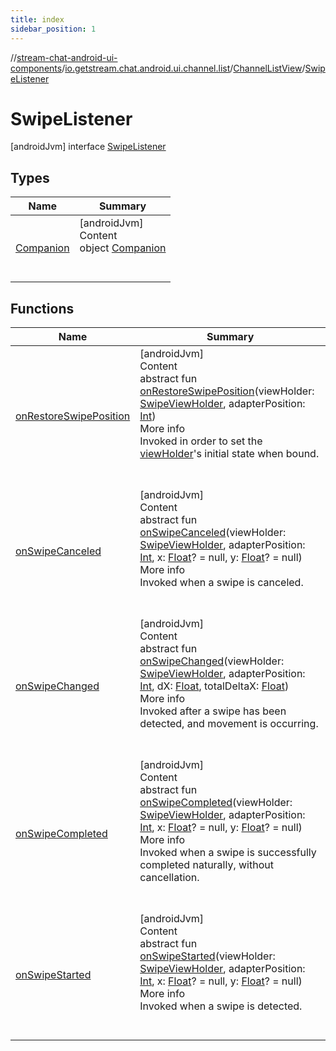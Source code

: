 ```yaml
---
title: index
sidebar_position: 1
---
```

//[stream-chat-android-ui-components](../../../../index.md)/[io.getstream.chat.android.ui.channel.list](../../index.md)/[ChannelListView](../index.md)/[SwipeListener](index.md)



# SwipeListener  
 [androidJvm] interface [SwipeListener](index.md)   


## Types  
  
|  Name |  Summary | 
|---|---|
| <a name="io.getstream.chat.android.ui.channel.list/ChannelListView.SwipeListener.Companion///PointingToDeclaration/"></a>[Companion](Companion/index.md)| <a name="io.getstream.chat.android.ui.channel.list/ChannelListView.SwipeListener.Companion///PointingToDeclaration/"></a>[androidJvm]  <br/>Content  <br/>object [Companion](Companion/index.md)  <br/><br/><br/>|


## Functions  
  
|  Name |  Summary | 
|---|---|
| <a name="io.getstream.chat.android.ui.channel.list/ChannelListView.SwipeListener/onRestoreSwipePosition/#io.getstream.chat.android.ui.channel.list.adapter.viewholder.SwipeViewHolder#kotlin.Int/PointingToDeclaration/"></a>[onRestoreSwipePosition](onRestoreSwipePosition.md)| <a name="io.getstream.chat.android.ui.channel.list/ChannelListView.SwipeListener/onRestoreSwipePosition/#io.getstream.chat.android.ui.channel.list.adapter.viewholder.SwipeViewHolder#kotlin.Int/PointingToDeclaration/"></a>[androidJvm]  <br/>Content  <br/>abstract fun [onRestoreSwipePosition](onRestoreSwipePosition.md)(viewHolder: [SwipeViewHolder](../../../io.getstream.chat.android.ui.channel.list.adapter.viewholder/SwipeViewHolder/index.md), adapterPosition: [Int](https://kotlinlang.org/api/latest/jvm/stdlib/kotlin/-int/index.html))  <br/>More info  <br/>Invoked in order to set the [viewHolder](onRestoreSwipePosition.md)'s initial state when bound.  <br/><br/><br/>|
| <a name="io.getstream.chat.android.ui.channel.list/ChannelListView.SwipeListener/onSwipeCanceled/#io.getstream.chat.android.ui.channel.list.adapter.viewholder.SwipeViewHolder#kotlin.Int#kotlin.Float?#kotlin.Float?/PointingToDeclaration/"></a>[onSwipeCanceled](onSwipeCanceled.md)| <a name="io.getstream.chat.android.ui.channel.list/ChannelListView.SwipeListener/onSwipeCanceled/#io.getstream.chat.android.ui.channel.list.adapter.viewholder.SwipeViewHolder#kotlin.Int#kotlin.Float?#kotlin.Float?/PointingToDeclaration/"></a>[androidJvm]  <br/>Content  <br/>abstract fun [onSwipeCanceled](onSwipeCanceled.md)(viewHolder: [SwipeViewHolder](../../../io.getstream.chat.android.ui.channel.list.adapter.viewholder/SwipeViewHolder/index.md), adapterPosition: [Int](https://kotlinlang.org/api/latest/jvm/stdlib/kotlin/-int/index.html), x: [Float](https://kotlinlang.org/api/latest/jvm/stdlib/kotlin/-float/index.html)? = null, y: [Float](https://kotlinlang.org/api/latest/jvm/stdlib/kotlin/-float/index.html)? = null)  <br/>More info  <br/>Invoked when a swipe is canceled.  <br/><br/><br/>|
| <a name="io.getstream.chat.android.ui.channel.list/ChannelListView.SwipeListener/onSwipeChanged/#io.getstream.chat.android.ui.channel.list.adapter.viewholder.SwipeViewHolder#kotlin.Int#kotlin.Float#kotlin.Float/PointingToDeclaration/"></a>[onSwipeChanged](onSwipeChanged.md)| <a name="io.getstream.chat.android.ui.channel.list/ChannelListView.SwipeListener/onSwipeChanged/#io.getstream.chat.android.ui.channel.list.adapter.viewholder.SwipeViewHolder#kotlin.Int#kotlin.Float#kotlin.Float/PointingToDeclaration/"></a>[androidJvm]  <br/>Content  <br/>abstract fun [onSwipeChanged](onSwipeChanged.md)(viewHolder: [SwipeViewHolder](../../../io.getstream.chat.android.ui.channel.list.adapter.viewholder/SwipeViewHolder/index.md), adapterPosition: [Int](https://kotlinlang.org/api/latest/jvm/stdlib/kotlin/-int/index.html), dX: [Float](https://kotlinlang.org/api/latest/jvm/stdlib/kotlin/-float/index.html), totalDeltaX: [Float](https://kotlinlang.org/api/latest/jvm/stdlib/kotlin/-float/index.html))  <br/>More info  <br/>Invoked after a swipe has been detected, and movement is occurring.  <br/><br/><br/>|
| <a name="io.getstream.chat.android.ui.channel.list/ChannelListView.SwipeListener/onSwipeCompleted/#io.getstream.chat.android.ui.channel.list.adapter.viewholder.SwipeViewHolder#kotlin.Int#kotlin.Float?#kotlin.Float?/PointingToDeclaration/"></a>[onSwipeCompleted](onSwipeCompleted.md)| <a name="io.getstream.chat.android.ui.channel.list/ChannelListView.SwipeListener/onSwipeCompleted/#io.getstream.chat.android.ui.channel.list.adapter.viewholder.SwipeViewHolder#kotlin.Int#kotlin.Float?#kotlin.Float?/PointingToDeclaration/"></a>[androidJvm]  <br/>Content  <br/>abstract fun [onSwipeCompleted](onSwipeCompleted.md)(viewHolder: [SwipeViewHolder](../../../io.getstream.chat.android.ui.channel.list.adapter.viewholder/SwipeViewHolder/index.md), adapterPosition: [Int](https://kotlinlang.org/api/latest/jvm/stdlib/kotlin/-int/index.html), x: [Float](https://kotlinlang.org/api/latest/jvm/stdlib/kotlin/-float/index.html)? = null, y: [Float](https://kotlinlang.org/api/latest/jvm/stdlib/kotlin/-float/index.html)? = null)  <br/>More info  <br/>Invoked when a swipe is successfully completed naturally, without cancellation.  <br/><br/><br/>|
| <a name="io.getstream.chat.android.ui.channel.list/ChannelListView.SwipeListener/onSwipeStarted/#io.getstream.chat.android.ui.channel.list.adapter.viewholder.SwipeViewHolder#kotlin.Int#kotlin.Float?#kotlin.Float?/PointingToDeclaration/"></a>[onSwipeStarted](onSwipeStarted.md)| <a name="io.getstream.chat.android.ui.channel.list/ChannelListView.SwipeListener/onSwipeStarted/#io.getstream.chat.android.ui.channel.list.adapter.viewholder.SwipeViewHolder#kotlin.Int#kotlin.Float?#kotlin.Float?/PointingToDeclaration/"></a>[androidJvm]  <br/>Content  <br/>abstract fun [onSwipeStarted](onSwipeStarted.md)(viewHolder: [SwipeViewHolder](../../../io.getstream.chat.android.ui.channel.list.adapter.viewholder/SwipeViewHolder/index.md), adapterPosition: [Int](https://kotlinlang.org/api/latest/jvm/stdlib/kotlin/-int/index.html), x: [Float](https://kotlinlang.org/api/latest/jvm/stdlib/kotlin/-float/index.html)? = null, y: [Float](https://kotlinlang.org/api/latest/jvm/stdlib/kotlin/-float/index.html)? = null)  <br/>More info  <br/>Invoked when a swipe is detected.  <br/><br/><br/>|

